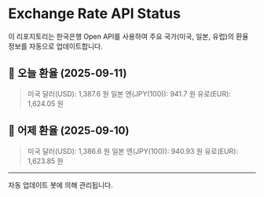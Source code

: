 
# Exchange Rate API Status

이 리포지토리는 한국은행 Open API를 사용하여 주요 국가(미국, 일본, 유럽)의 환율 정보를 자동으로 업데이트합니다.

## 📅 오늘 환율 (2025-09-11)
> 미국 달러(USD): 1,387.6 원
> 일본 엔(JPY(100)): 941.7 원
> 유로(EUR): 1,624.05 원

## 📅 어제 환율 (2025-09-10)
> 미국 달러(USD): 1,386.6 원
> 일본 엔(JPY(100)): 940.93 원
> 유로(EUR): 1,623.85 원

---
자동 업데이트 봇에 의해 관리됩니다.
